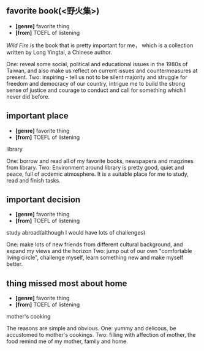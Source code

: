 ## favorite book(<野火集>)

* **[genre]** favorite thing
* **[from]** TOEFL of listening

*Wild Fire* is the book that is pretty important for me， which is a collection written by Long Yingtai, a Chinese author.

One: reveal some social, political and educational issues in the 1980s of Taiwan, and also make us reflect on current issues and countermeasures at present.
Two: inspiring - tell us not to be silent majority and struggle for freedom and democracy of our country, intrigue me to build the strong sense of justice and courage to conduct and call for something which I never did before.

## important place

* **[genre]** favorite thing
* **[from]** TOEFL of listening

library

One: borrow and read all of my favorite books, newspapera and magzines from library.
Two: Environment around library is pretty good, quiet and peace, full of acdemic atmosphere. It is a suitable place for me to study, read and finish tasks.

## important decision

* **[genre]** favorite thing
* **[from]** TOEFL of listening

study abroad(although I would have lots of challenges)

One: make lots of new friends from different cultural background, and expand my views and the horizon
Two: jump out of our own "comfortable living circle", challenge myself, learn something new and make myself better.

 ## thing missed most about home

* **[genre]** favorite thing
* **[from]** TOEFL of listening

mother's cooking

The reasons are simple and obvious.
One: yummy and delicous, be accustomed to mother's cookings.
Two: filling with affection of mother, the food remind me of my mother, family and home.
